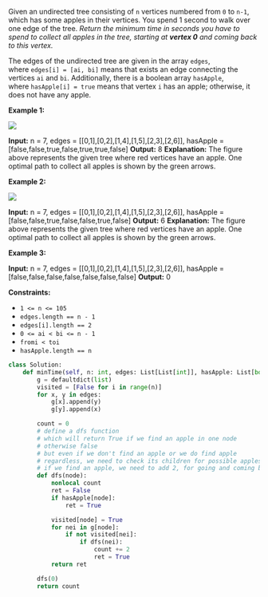 Given an undirected tree consisting of `n` vertices numbered from `0` to `n-1`, which has some apples in their vertices. You spend 1 second to walk over one edge of the tree. _Return the minimum time in seconds you have to spend to collect all apples in the tree, starting at **vertex 0** and coming back to this vertex._

The edges of the undirected tree are given in the array `edges`, where `edges[i] = [ai, bi]` means that exists an edge connecting the vertices `ai` and `bi`. Additionally, there is a boolean array `hasApple`, where `hasApple[i] = true` means that vertex `i` has an apple; otherwise, it does not have any apple.

**Example 1:**

![](https://assets.leetcode.com/uploads/2020/04/23/min_time_collect_apple_1.png)

**Input:** n = 7, edges = [[0,1],[0,2],[1,4],[1,5],[2,3],[2,6]], hasApple = [false,false,true,false,true,true,false]
**Output:** 8 
**Explanation:** The figure above represents the given tree where red vertices have an apple. One optimal path to collect all apples is shown by the green arrows.  

**Example 2:**

![](https://assets.leetcode.com/uploads/2020/04/23/min_time_collect_apple_2.png)

**Input:** n = 7, edges = [[0,1],[0,2],[1,4],[1,5],[2,3],[2,6]], hasApple = [false,false,true,false,false,true,false]
**Output:** 6
**Explanation:** The figure above represents the given tree where red vertices have an apple. One optimal path to collect all apples is shown by the green arrows.  

**Example 3:**

**Input:** n = 7, edges = [[0,1],[0,2],[1,4],[1,5],[2,3],[2,6]], hasApple = [false,false,false,false,false,false,false]
**Output:** 0

**Constraints:**

-   `1 <= n <= 105`
-   `edges.length == n - 1`
-   `edges[i].length == 2`
-   `0 <= ai < bi <= n - 1`
-   `fromi < toi`
-   `hasApple.length == n`

```python
class Solution:
    def minTime(self, n: int, edges: List[List[int]], hasApple: List[bool]) -> int:
        g = defaultdict(list)
        visited = [False for i in range(n)]
        for x, y in edges:
            g[x].append(y)
            g[y].append(x)

        count = 0
        # define a dfs function
        # which will return True if we find an apple in one node
        # otherwise false
        # but even if we don't find an apple or we do find apple
        # regardless, we need to check its children for possible apples there
        # if we find an apple, we need to add 2, for going and coming back via the edge
        def dfs(node):
            nonlocal count
            ret = False
            if hasApple[node]:
                ret = True

            visited[node] = True
            for nei in g[node]:
                if not visited[nei]:
                    if dfs(nei):
                        count += 2
                        ret = True
            return ret

        dfs(0)
        return count
```